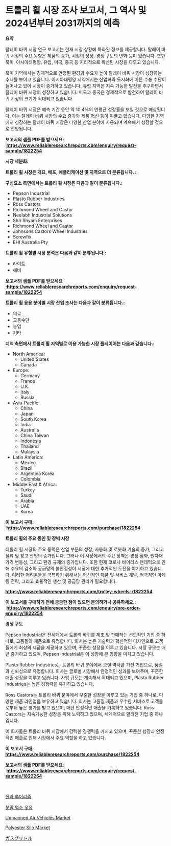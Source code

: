 <p><h1>트롤리 휠 시장 조사 보고서, 그 역사 및 2024년부터 2031까지의 예측</h1></p><p><strong>요약</strong></p>
<p><p>탈레이 바퀴 시장 연구 보고서는 현재 시장 상황에 특화된 정보를 제공합니다. 탈레이 바퀴 시장의 주요 동향은 제품의 증가, 시장의 성장, 경쟁 구도의 변화 등이 있습니다. 또한 북미, 아시아태평양, 유럽, 미국, 중국 등 지리적으로 확산된 시장을 다루고 있습니다.</p><p>북미 지역에서는 경제적으로 안정된 환경과 수요가 높아 탈레이 바퀴 시장이 성장하는 추세를 보이고 있습니다. 아시아태평양 지역에서는 산업화와 도시화에 따른 수송 수단이 늘어나고 있어 시장이 증가하고 있습니다. 유럽 지역은 지속 가능한 발전을 추구하면서 탈레이 바퀴 시장이 성장하고 있습니다. 미국과 중국은 경제적으로 발전하여 탈레이 바퀴 시장의 크기가 확대되고 있습니다.</p><p>탈레이 바퀴 시장은 예측 기간 동안 약 10.4%의 연평균 성장률을 보일 것으로 예상됩니다. 이는 탈레이 바퀴 시장의 수요 증가와 제품 혁신 등이 이끌고 있습니다. 다양한 지역에서 성장하는 탈레이 바퀴 시장은 다양한 산업 분야에 사용되며 계속해서 성장할 것으로 전망됩니다.</p></p>
<p><strong>보고서의 샘플 PDF를 받으세요: &nbsp;<a href="https://www.reliableresearchreports.com/enquiry/request-sample/1822254">https://www.reliableresearchreports.com/enquiry/request-sample/1822254</a></strong></p>
<p><strong>시장 세분화:</strong></p>
<p><strong> 트롤리 휠 시장은 개요, 배포, 애플리케이션 및 지역으로 더 분류됩니다. :</strong></p>
<p><strong>구성요소 측면에서는 트롤리 휠 시장은 다음과 같이 분류됩니다.:</strong></p>
<p><ul><li>Pepson Industrial</li><li>Plasto Rubber Industries</li><li>Ross Castors</li><li>Richmond Wheel and Castor</li><li>Neelabh Industrial Solutions</li><li>Shri Shyam Enterprises</li><li>Richmond Wheel and Castor</li><li>Johnsons Castors Wheel Industries</li><li>Screwfix</li><li>EHI Australia Pty</li></ul></p>
<p><strong> 트롤리 휠 유형별 시장 분석은 다음과 같이 분류됩니다.:</strong></p>
<p><ul><li>라이트</li><li>헤비</li></ul></p>
<p><strong>보고서의 샘플 PDF를 받으세요 :<a href="https://www.reliableresearchreports.com/enquiry/request-sample/1822254">https://www.reliableresearchreports.com/enquiry/request-sample/1822254</a></strong></p>
<p><strong> 트롤리 휠 응용 분야별 시장 산업 조사는 다음과 같이 분류됩니다.:</strong></p>
<p><ul><li>의료</li><li>교통수단</li><li>농업</li><li>기타</li></ul></p>
<p><strong>지역 측면에서 트롤리 휠 지역별로 이용 가능한 시장 플레이어는 다음과 같습니다.:</strong></p>
<p><ul>
    <li>
        North America:
        <ul>
            <li>United States</li>
            <li>Canada</li>
        </ul>
    </li>
    <li>
        Europe:
        <ul>
            <li>Germany</li>
            <li>France</li>
            <li>U.K.</li>
            <li>Italy</li>
            <li>Russia</li>
        </ul>
    </li>
    <li>
        Asia-Pacific:
        <ul>
            <li>China</li>
            <li>Japan</li>
            <li>South Korea</li>
            <li>India</li>
            <li>Australia</li>
            <li>China Taiwan</li>
            <li>Indonesia</li>
            <li>Thailand</li>
            <li>Malaysia</li>
        </ul>
    </li>
    <li>
        Latin America:
        <ul>
            <li>Mexico</li>
            <li>Brazil</li>
            <li>Argentina Korea</li>
            <li>Colombia</li>
        </ul>
    </li>
    <li>
        Middle East & Africa:
        <ul>
            <li>Turkey</li>
            <li>Saudi</li>
            <li>Arabia</li>
            <li>UAE</li>
            <li>Korea</li>
        </ul>
    </li>
    </ul></p>
<p><strong>이 보고서 구매: &nbsp;<a href="https://www.reliableresearchreports.com/purchase/1822254">https://www.reliableresearchreports.com/purchase/1822254</a></strong></p>
<p><strong>트롤리 휠의 주요 동인 및 장벽 시장</strong></p>
<p><p>티롤리 휠 시장의 주요 동력은 산업 부문의 성장, 자동화 및 로봇화 기술의 증가, 그리고 물류 및 창고 산업의 증가입니다. 그러나 이 시장에서의 주요 장벽은 경쟁 심화, 원자재 가격 변동성, 그리고 환경 규제의 증가입니다. 또한 현재 코로나 바이러스 팬데믹으로 인해 수요의 감소와 공급망의 불안정성이 시장에 대한 추가적인 도전을 야기하고 있습니다. 이러한 어려움들을 극복하기 위해서는 혁신적인 제품 및 서비스 개발, 적극적인 마케팅 전략, 그리고 효율적인 생산 및 공급망 관리가 필요합니다.</p></p>
<p><strong><a href="https://www.reliableresearchreports.com/trolley-wheels-r1822254">https://www.reliableresearchreports.com/trolley-wheels-r1822254</a></strong></p>
<p><strong>이 보고서를 구매하기 전에 궁금한 점이 있으면 문의하거나 공유하세요.: &nbsp;<a href="https://www.reliableresearchreports.com/enquiry/pre-order-enquiry/1822254">https://www.reliableresearchreports.com/enquiry/pre-order-enquiry/1822254</a></strong></p>
<p><strong>경쟁 구도</strong></p>
<p><p>Pepson Industrial은 전세계에서 트롤리 바퀴를 제조 및 판매하는 선도적인 기업 중 하나로, 고품질의 제품으로 유명합니다. 회사는 높은 기술력과 혁신적인 디자인으로 고객들에게 최상의 제품을 제공하고 있으며, 꾸준한 성장을 이루고 있습니다. 시장 규모는 매년 증가하고 있으며, Pepson Industrial은 이 성장에 큰 영향을 미치고 있습니다.</p><p>Plasto Rubber Industries는 트롤리 바퀴 분야에서 오랜 역사를 가진 기업으로, 품질과 신뢰성으로 유명합니다. 회사는 글로벌 시장에서 안정적인 성과를 보여주며, 꾸준한 매출 성장을 이루고 있습니다. 사업 규모는 계속해서 확대되고 있으며, Plasto Rubber Industries는 높은 경쟁력을 유지하고 있습니다.</p><p>Ross Castors는 트롤리 바퀴 분야에서 꾸준한 성장을 이루고 있는 기업 중 하나로, 다양한 제품 라인업을 보유하고 있습니다. 회사는 고품질 제품과 우수한 서비스로 고객들로부터 높은 평가를 받고 있으며, 매년 안정적인 매출을 기록하고 있습니다. Ross Castors는 지속가능한 성장을 위해 노력하고 있으며, 세계적으로 알려진 기업 중 하나입니다.</p><p>이 회사들은 트롤리 바퀴 시장에서 강력한 경쟁력을 가지고 있으며, 꾸준한 성장과 안정적인 매출로 인해 시장에서 주요 역할을 하고 있습니다.</p></p>
<p><strong>이 보고서 구매: &nbsp; <a href="https://www.reliableresearchreports.com/purchase/1822254">https://www.reliableresearchreports.com/purchase/1822254</a></strong></p>
<p><strong>보고서의 샘플 PDF를 받으세요: &nbsp;<a href="https://www.reliableresearchreports.com/enquiry/request-sample/1822254">https://www.reliableresearchreports.com/enquiry/request-sample/1822254</a></strong><strong></strong></p>
<p>&nbsp;</p>
<p><p><a href="https://medium.com/@hermanokutneva7878567/%EA%B7%B9%EC%A7%80%EC%97%AD-%EA%B4%80%EA%B4%91-%EC%8B%9C%EC%9E%A5-%EA%B7%9C%EB%AA%A8-cagr-%EC%B6%94%EC%84%B8-2024-2030-dd594f3e0c4c">폴라 투어리즘</a></p><p><a href="https://medium.com/@treyhettinger2023/%ED%95%B4%EB%8F%85-%EB%90%9C-%EB%B6%84%EB%A7%90-%EC%96%91%EB%A8%B8%EB%A6%AC-%EC%9A%B0%EC%9C%A0-%EC%8B%9C%EC%9E%A5-%EC%A7%80%ED%91%9C-%EC%8B%9C%EC%9E%A5-%EC%A0%90%EC%9C%A0%EC%9C%A8-%ED%8A%B8%EB%A0%8C%EB%93%9C-%EB%B0%8F-%EC%84%B1%EC%9E%A5-%ED%8C%A8%ED%84%B4-096b3317041c">분말 염소 우유</a></p><p><a href="https://github.com/wwwkeltoum/Market-Research-Report-List-2/blob/main/unmanned-air-vehicles-market.md">Unmanned Air Vehicles Market</a></p><p><a href="https://github.com/gamblestampleyjenny50m5sl6/Market-Research-Report-List-2/blob/main/polyester-silo-market.md">Polyester Silo Market</a></p><p><a href="https://github.com/ReganWisoky2023/Market-Research-Report-List-1/blob/main/640134133028.md">ガスグリドル</a></p></p>